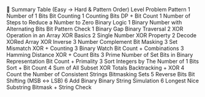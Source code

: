 🔁 Summary Table (Easy → Hard & Pattern Order)
Level	Problem	Pattern
1	Number of 1 Bits	Bit Counting
1	Counting Bits	DP + Bit Count
1	Number of Steps to Reduce a Number to Zero	Binary Logic
1	Binary Number with Alternating Bits	Bit Pattern Check
1	Binary Gap	Binary Traversal
2	XOR Operation in an Array	XOR Basics
2	Single Number	XOR Property
2	Decode XORed Array	XOR Inverse
3	Number Complement	Bit Masking
3	Set Mismatch	XOR + Counting
3	Binary Watch	Bit Count + Combinations
3	Hamming Distance	XOR + Count Bits
3	Prime Number of Set Bits in Binary Representation	Bit Count + Primality
3	Sort Integers by The Number of 1 Bits	Sort + Bit Count
4	Sum of All Subset XOR Totals	Backtracking + XOR
4	Count the Number of Consistent Strings	Bitmasking Sets
5	Reverse Bits	Bit Shifting (MSB ↔ LSB)
6	Add Binary	Binary String Simulation
6	Longest Nice Substring	Bitmask + String Check

